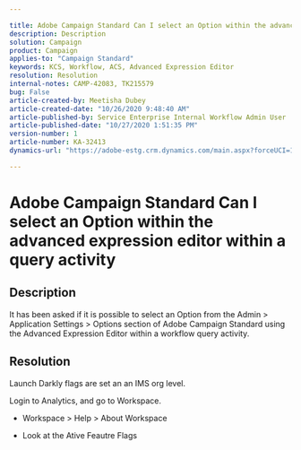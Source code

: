 ```yaml
---

title: Adobe Campaign Standard Can I select an Option within the advanced expression editor within a query activity  
description: Description  
solution: Campaign  
product: Campaign  
applies-to: "Campaign Standard"  
keywords: KCS, Workflow, ACS, Advanced Expression Editor  
resolution: Resolution  
internal-notes: CAMP-42083, TK215579  
bug: False  
article-created-by: Meetisha Dubey  
article-created-date: "10/26/2020 9:48:40 AM"  
article-published-by: Service Enterprise Internal Workflow Admin User  
article-published-date: "10/27/2020 1:51:35 PM"  
version-number: 1  
article-number: KA-32413  
dynamics-url: "https://adobe-estg.crm.dynamics.com/main.aspx?forceUCI=1&pagetype=entityrecord&etn=knowledgearticle&id=8b217b42-7017-eb11-a812-000d3a593b88"

---
```


# Adobe Campaign Standard Can I select an Option within the advanced expression editor within a query activity

## Description

It has been asked if it is possible to select an Option from the Admin > Application Settings > Options section of Adobe Campaign Standard using the Advanced Expression Editor within a workflow query activity.

## Resolution

Launch Darkly flags are set an an IMS org level.

Login to Analytics, and go to Workspace.

*   Workspace > Help > About Workspace
 
*   Look at the Ative Feautre Flags


